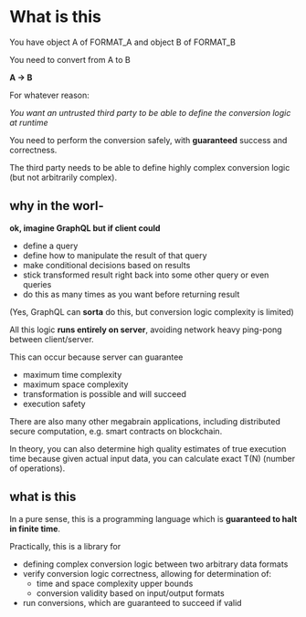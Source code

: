 # What is this

You have object A of FORMAT_A and object B of FORMAT_B

You need to convert from A to B

**A -> B**

For whatever reason:

*You want an untrusted third party to be able to define the conversion logic at runtime*

You need to perform the conversion safely, with **guaranteed** success and correctness.

The third party needs to be able to define highly complex conversion logic (but not arbitrarily complex).

## why in the worl-

**ok, imagine GraphQL but if client could**

- define a query
- define how to manipulate the result of that query
- make conditional decisions based on results
- stick transformed result right back into some other query or even queries
- do this as many times as you want before returning result

(Yes, GraphQL can **sorta** do this, but conversion logic complexity is limited)

All this logic **runs entirely on server**, avoiding network heavy ping-pong between client/server.

This can occur because server can guarantee
- maximum time complexity
- maximum space complexity
- transformation is possible and will succeed
- execution safety

There are also many other megabrain applications, including distributed secure computation, e.g. smart contracts on blockchain.

In theory, you can also determine high quality estimates of true execution time because
given actual input data, you can calculate exact T(N) (number of operations). 

## what is this

In a pure sense, this is a programming language which is **guaranteed to halt in finite time**.

Practically, this is a library for
- defining complex conversion logic between two arbitrary data formats
- verify conversion logic correctness, allowing for determination of:
    - time and space complexity upper bounds
    - conversion validity based on input/output formats
- run conversions, which are guaranteed to succeed if valid



